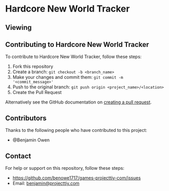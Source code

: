 # Hardcore New World Tracker

## Viewing

## Contributing to Hardcore New World Tracker

To contribute to Hardcore New World Tracker, follow these steps:

1. Fork this repository
2. Create a branch: `git checkout -b <branch_name>`
3. Make your changes and commit them: `git commit -m '<commit_message>'`
4. Push to the original branch: `git push origin <project_name>/<location>`
5. Create the Pull Request

Alternatively see the GitHub documentation on [creating a pull request](https://help.github.com/en/github/collaborating-with-issues-and-pull-requests/creating-a-pull-request).

## Contributors

Thanks to the following people who have contributed to this project:

- @Benjamin Owen

## Contact

For help or support on this repository, follow these steps:

- https://github.com/benowe1717/games-projecttiy-com/issues
- Email: benjamin@projecttiy.com
